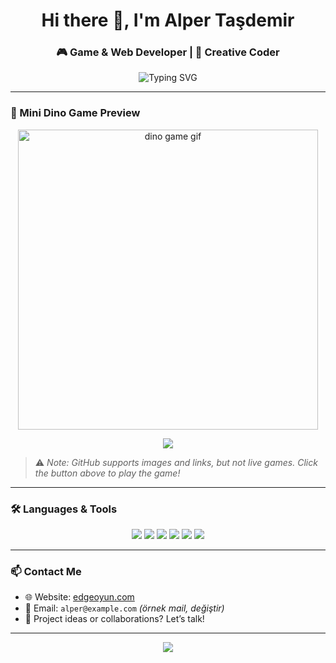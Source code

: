 <h1 align="center">Hi there 👋, I'm Alper Taşdemir</h1>
<h3 align="center">🎮 Game & Web Developer | 🧠 Creative Coder</h3>

<p align="center">
  <img src="https://readme-typing-svg.demolab.com?font=Fira+Code&pause=1000&width=435&lines=Welcome+to+my+GitHub+profile!;I'm+building+games+and+cool+web+apps.;Let's+code+together!+🚀" alt="Typing SVG" />
</p>

---

### 🦖 Mini Dino Game Preview

<p align="center">
  <img src="https://media.giphy.com/media/kdFc8fubgS31b8DsVu/giphy.gif" alt="dino game gif" width="480">
</p>

<p align="center">
  <a href="https://your-dino-game.vercel.app" target="_blank">
    <img src="https://img.shields.io/badge/Click%20to%20Play%20Dino%20Game-000000?style=for-the-badge&logo=google-chrome&logoColor=white" />
  </a>
</p>

> ⚠️ *Note: GitHub supports images and links, but not live games. Click the button above to play the game!*

---

### 🛠️ Languages & Tools

<p align="center">
  <img src="https://img.shields.io/badge/HTML5-e34c26?style=for-the-badge&logo=html5&logoColor=white" />
  <img src="https://img.shields.io/badge/CSS3-264de4?style=for-the-badge&logo=css3&logoColor=white" />
  <img src="https://img.shields.io/badge/JavaScript-f0db4f?style=for-the-badge&logo=javascript&logoColor=black" />
  <img src="https://img.shields.io/badge/Python-3776AB?style=for-the-badge&logo=python&logoColor=white" />
  <img src="https://img.shields.io/badge/C%23-68217A?style=for-the-badge&logo=csharp&logoColor=white" />
  <img src="https://img.shields.io/badge/Unity-000000?style=for-the-badge&logo=unity&logoColor=white" />
</p>

---

### 📫 Contact Me

- 🌐 Website: [edgeoyun.com](https://edgeoyun.com)
- 📧 Email: `alper@example.com` *(örnek mail, değiştir)*
- 🧠 Project ideas or collaborations? Let’s talk!

---

<p align="center">
  <img src="https://capsule-render.vercel.app/api?type=waving&color=0:FC466B,100:3F5EFB&height=100&section=footer"/>
</p>
